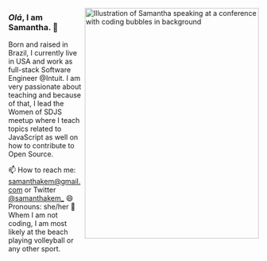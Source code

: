 <img align="right" src="ttps://github.com/samanthakem/samanthakem/blob/master/samanthakem_speaker.png" alt="Illustration of Samantha speaking at a conference with coding bubbles in background"
	width=350px height=465px />

### <em>Olá</em>, I am Samantha. 👋

Born and raised in Brazil, I currently live in USA and work as full-stack Software Engineer @Intuit. I am very passionate about teaching and because of that, I lead the Women of SDJS meetup where I teach topics related to JavaScript as well on how to contribute to Open Source.

📫 How to reach me: samanthakem@gmail.com or Twitter [@samanthakem_](https://twitter.com/samanthakem_)
😄 Pronouns: she/her
🏐 Whem I am not coding, I am most likely at the beach playing volleyball or any other sport.

<!--
**samanthakem/samanthakem** is a ✨ _special_ ✨ repository because its `README.md` (this file) appears on your GitHub profile.

Here are some ideas to get you started:

- 🔭 I’m currently working on ...
- 🌱 I’m currently learning ...
- 👯 I’m looking to collaborate on ...
- 🤔 I’m looking for help with ...
- 💬 Ask me about ...
- 📫 How to reach me: ...
- 😄 Pronouns: ...
- ⚡ Fun fact: ...
-->
